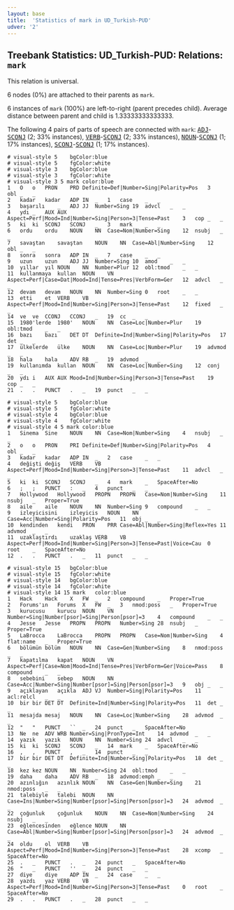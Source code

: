 ```yaml
---
layout: base
title:  'Statistics of mark in UD_Turkish-PUD'
udver: '2'
---
```


## Treebank Statistics: UD_Turkish-PUD: Relations: `mark`

This relation is universal.

6 nodes (0%) are attached to their parents as `mark`.

6 instances of `mark` (100%) are left-to-right (parent precedes child).
Average distance between parent and child is 1.33333333333333.

The following 4 pairs of parts of speech are connected with `mark`: <tt><a href="tr_pud-pos-ADJ.html">ADJ</a></tt>-<tt><a href="tr_pud-pos-SCONJ.html">SCONJ</a></tt> (2; 33% instances), <tt><a href="tr_pud-pos-VERB.html">VERB</a></tt>-<tt><a href="tr_pud-pos-SCONJ.html">SCONJ</a></tt> (2; 33% instances), <tt><a href="tr_pud-pos-NOUN.html">NOUN</a></tt>-<tt><a href="tr_pud-pos-SCONJ.html">SCONJ</a></tt> (1; 17% instances), <tt><a href="tr_pud-pos-SCONJ.html">SCONJ</a></tt>-<tt><a href="tr_pud-pos-SCONJ.html">SCONJ</a></tt> (1; 17% instances).


~~~ conllu
# visual-style 5	bgColor:blue
# visual-style 5	fgColor:white
# visual-style 3	bgColor:blue
# visual-style 3	fgColor:white
# visual-style 3 5 mark	color:blue
1	O	o	PRON	PRD	Definite=Def|Number=Sing|Polarity=Pos	3	obl	_	_
2	kadar	kadar	ADP	IN	_	1	case	_	_
3	başarılı	_	ADJ	JJ	Number=Sing	19	advcl	_	_
4	ydı	_	AUX	AUX	Aspect=Perf|Mood=Ind|Number=Sing|Person=3|Tense=Past	3	cop	_	_
5	ki	ki	SCONJ	SCONJ	_	3	mark	_	_
6	ordu	ordu	NOUN	NN	Case=Nom|Number=Sing	12	nsubj	_	_
7	savaştan	savaştan	NOUN	NN	Case=Abl|Number=Sing	12	obl	_	_
8	sonra	sonra	ADP	IN	_	7	case	_	_
9	uzun	uzun	ADJ	JJ	Number=Sing	10	amod	_	_
10	yıllar	yıl	NOUN	NN	Number=Plur	12	obl:tmod	_	_
11	kullanmaya	kullan	NOUN	VN	Aspect=Perf|Case=Dat|Mood=Ind|Tense=Pres|VerbForm=Ger	12	advcl	_	_
12	devam	devam	NOUN	NN	Number=Sing	0	root	_	_
13	etti	et	VERB	VB	Aspect=Perf|Mood=Ind|Number=Sing|Person=3|Tense=Past	12	fixed	_	_
14	ve	ve	CCONJ	CCONJ	_	19	cc	_	_
15	1980'lerde	1980'	NOUN	NN	Case=Loc|Number=Plur	19	obl:tmod	_	_
16	bazı	bazı	DET	DT	Definite=Ind|Number=Sing|Polarity=Pos	17	det	_	_
17	ülkelerde	ülke	NOUN	NN	Case=Loc|Number=Plur	19	advmod	_	_
18	hala	hala	ADV	RB	_	19	advmod	_	_
19	kullanımda	kullan	NOUN	NN	Case=Loc|Number=Sing	12	conj	_	_
20	ydı	i	AUX	AUX	Mood=Ind|Number=Sing|Person=3|Tense=Past	19	cop	_	_
21	.	.	PUNCT	.	_	19	punct	_	_

~~~


~~~ conllu
# visual-style 5	bgColor:blue
# visual-style 5	fgColor:white
# visual-style 4	bgColor:blue
# visual-style 4	fgColor:white
# visual-style 4 5 mark	color:blue
1	Sinema	Sine	NOUN	NN	Case=Nom|Number=Sing	4	nsubj	_	_
2	o	o	PRON	PRI	Definite=Def|Number=Sing|Polarity=Pos	4	obl	_	_
3	kadar	kadar	ADP	IN	_	2	case	_	_
4	değişti	değiş	VERB	VB	Aspect=Perf|Mood=Ind|Number=Sing|Person=3|Tense=Past	11	advcl	_	_
5	ki	ki	SCONJ	SCONJ	_	4	mark	_	SpaceAfter=No
6	;	;	PUNCT	:	_	4	punct	_	_
7	Hollywood	Hollywood	PROPN	PROPN	Case=Nom|Number=Sing	11	nsubj	_	Proper=True
8	aile	aile	NOUN	NN	Number=Sing	9	compound	_	_
9	izleyicisini	izleyicis	NOUN	NN	Case=Acc|Number=Sing|Polarity=Pos	11	obj	_	_
10	kendinden	kendi	PRON	PRR	Case=Abl|Number=Sing|Reflex=Yes	11	advmod	_	_
11	uzaklaştırdı	uzaklaş	VERB	VB	Aspect=Perf|Mood=Ind|Number=Sing|Person=3|Tense=Past|Voice=Cau	0	root	_	SpaceAfter=No
12	.	.	PUNCT	.	_	11	punct	_	_

~~~


~~~ conllu
# visual-style 15	bgColor:blue
# visual-style 15	fgColor:white
# visual-style 14	bgColor:blue
# visual-style 14	fgColor:white
# visual-style 14 15 mark	color:blue
1	Hack	Hack	X	FW	_	2	compound	_	Proper=True
2	Forums'ın	Forums	X	FW	_	3	nmod:poss	_	Proper=True
3	kurucusu	kurucu	NOUN	VN	Number=Sing|Number[psor]=Sing|Person[psor]=3	4	compound	_	_
4	Jesse	Jesse	PROPN	PROPN	Number=Sing	28	nsubj	_	Proper=True
5	LaBrocca	LaBrocca	PROPN	PROPN	Case=Nom|Number=Sing	4	flat:name	_	Proper=True
6	bölümün	bölüm	NOUN	NN	Case=Gen|Number=Sing	8	nmod:poss	_	_
7	kapatılma	kapat	NOUN	VN	Aspect=Perf|Case=Nom|Mood=Ind|Tense=Pres|VerbForm=Ger|Voice=Pass	8	compound	_	_
8	sebebini	sebep	NOUN	NN	Case=Acc|Number=Sing|Number[psor]=Sing|Person[psor]=3	9	obj	_	_
9	açıklayan	açıkla	ADJ	VJ	Number=Sing|Polarity=Pos	11	acl:relcl	_	_
10	bir	bir	DET	DT	Definite=Ind|Number=Sing|Polarity=Pos	11	det	_	_
11	mesajda	mesaj	NOUN	NN	Case=Loc|Number=Sing	28	advmod	_	_
12	"	"	PUNCT	``	_	24	punct	_	SpaceAfter=No
13	Ne	ne	ADV	WRB	Number=Sing|PronType=Int	14	advmod	_	_
14	yazık	yazık	NOUN	NN	Number=Sing	24	advcl	_	_
15	ki	ki	SCONJ	SCONJ	_	14	mark	_	SpaceAfter=No
16	,	,	PUNCT	,	_	14	punct	_	_
17	bir	bir	DET	DT	Definite=Ind|Number=Sing|Polarity=Pos	18	det	_	_
18	kez	kez	NOUN	NN	Number=Sing	24	obl:tmod	_	_
19	daha	daha	ADV	RB	_	18	advmod:emph	_	_
20	azınlığın	azınlık	NOUN	NN	Case=Gen|Number=Sing	21	nmod:poss	_	_
21	talebiyle	talebi	NOUN	NN	Case=Ins|Number=Sing|Number[psor]=Sing|Person[psor]=3	24	advmod	_	_
22	çoğunluk	çoğunluk	NOUN	NN	Case=Nom|Number=Sing	24	nsubj	_	_
23	eğlencesinden	eğlence	NOUN	NN	Case=Abl|Number=Sing|Number[psor]=Sing|Person[psor]=3	24	advmod	_	_
24	oldu	ol	VERB	VB	Aspect=Perf|Mood=Ind|Number=Sing|Person=3|Tense=Past	28	xcomp	_	SpaceAfter=No
25	.	_	PUNCT	.	_	24	punct	_	SpaceAfter=No
26	"	_	PUNCT	''	_	24	punct	_	_
27	diye	diye	ADP	IN	_	24	case	_	_
28	yazdı	yaz	VERB	VB	Aspect=Perf|Mood=Ind|Number=Sing|Person=3|Tense=Past	0	root	_	SpaceAfter=No
29	.	.	PUNCT	.	_	28	punct	_	_

~~~


